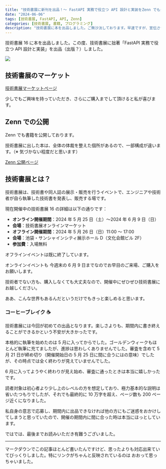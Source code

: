 ```yaml
---
title: "技術書展に新刊を出品！～ FastAPI 実務で役立つ API 設計と実装をZenn でも公開～"
date: "2024-06-06"
tags: [技術書展, FastAPI, API, Zenn]
categories: [技術書展, 書籍, プログラミング]
description: "技術書展に本を出品しました。ご無沙汰しております。早速ですが、宣伝させてください。この度、技術書展に拙著「FastAPI 実務で役立つ API 設計と実装」を出品（出版？）しました。"
---
```


技術書展 16 に本を出品しました。この度、技術書展に拙著「FastAPI 実務で役立つ API 設計と実装」を出品（出版？）しました。

![](https://assets.st-note.com/img/1717646043538-e1vGXI2ALk.png)

## 技術書展のマーケット

[技術書展マーケットページ](https://techbookfest.org/product/mfREdNjHqEJdYbGc83Kp6X?productVariantID=fRVn2n27e6dq4Ag6wJ93CP)

少しでもご興味を持っていただき、さらにご購入までして頂けると私が喜びます。

## Zenn での公開

Zenn でも書籍を公開しております。

技術書展に出した本は、全体の体裁を整えた個所があるので、一部構成が違います。（※ 気づかない程度だと思います）

[Zenn 公開ページ](https://zenn.dev/egg_glass/books/fastapi-for-starters)

## 技術書展とは？

技術書展は、技術書や同人誌の展示・販売を行うイベントで、エンジニアや技術者が自ら執筆した技術書を発表し、販売する場です。

現在開催中の技術書展 16 の詳細は以下の通りです：

- **オンライン開催期間**：2024 年 5 月 25 日（土）〜2024 年 6 月 9 日（日）
- **会場**：技術書展オンラインマーケット
- **オフライン開催期間**：2024 年 5 月 26 日（日）11:00 ～ 17:00
- **会場**：池袋・サンシャインシティ展示ホール D（文化会館ビル 2F）
- **参加費**：入場無料

オフラインイベントは既に終了しています。

オンラインイベントも 今週末の 6 月 9 日までなのでお早目のご来場、ご購入をお願いします。

技術者でない方も、購入しなくても大丈夫なので、開催中にぜひぜひ技術書展にお越しください。

ああ、こんな世界もあるんだというだけでもきっと楽しめると思います。

### コーヒーブレイク ☕

技術書展には今回が初めての出品となります。楽しさよりも、期間内に書き終えることができるかという不安が大きかったです。

本格的に執筆を始めたのは 5 月に入ってからでした。ゴールデンウィークもほとんど執筆に充てましたが、進捗は思わしくありませんでした。審査を含めて 5 月 21 日が締め切り（開催開始日の 5 月 25 日に間に合うにはの意味）でしたが、その時点では全く終わりが見えていませんでした。

6 月に入ってようやく終わりが見え始め、審査に通ったときは本当に嬉しかったです。

読者対象は初心者より少し上のレベルの方を想定しており、極力基本的な説明は省いたつもりでしたが、それでも最終的に 10 万字を超え、ページ数も 200 ページ近くになりました。

私自身の意志で応募し、期間内に出品できなければ他の方にもご迷惑をおかけしてしまうと思っていたので、開催の期間内に間に合った時は本当にほっとしています。

ではでは、最後までお読みいただき有難うございました。

---

マークダウンでこの記事ほとんど書いたんですけど、思ったよりも対応出来ていてびっくりしました。特にリンクがちゃんと反映されているのは おおって思っちゃいました。
